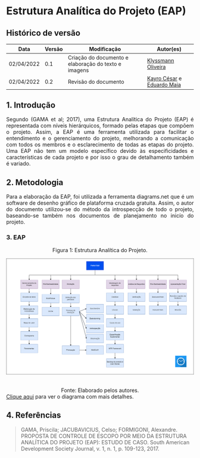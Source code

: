 # Estrutura Analítica do Projeto (EAP)

## Histórico de versão

|Data | Versão | Modificação | Autor(es)|
| -- | -- | -- | -- |
| 02/04/2022 |  0.1   | Criação do documento e elaboração do texto e imagens|  [Klyssmann Oliveira](https://github.com/klyssmannoliveira)   |
| 02/04/2022 |  0.2   | Revisão do documento |  [Kayro César](https://github.com/kayrocesar) e [Eduardo Maia](https://github.com/eduardomr) |


## 1. Introdução

<p style="text-align: justify"> 
    Segundo (GAMA et al; 2017), uma Estrutura Analítica do Projeto (EAP) é representada com níveis hierárquicos, formado pelas etapas que compõem o projeto. Assim, a EAP é uma ferramenta utilizada para facilitar o entendimento e o gerenciamento do projeto, melhorando a comunicação com todos os membros e o esclarecimento de todas as etapas do projeto. Uma EAP não tem um modelo específico devido às especificidades e características de cada projeto e por isso o grau de detalhamento também é variado.
 </p>

## 2. Metodologia

<p style="text-align: justify">Para a elaboração da EAP, foi utilizada a ferramenta diagrams.net que é um software de desenho gráfico de plataforma cruzada gratuita. Assim, o autor do documento utilizou-se do método da introspecção de todo o projeto, baseando-se também nos documentos de planejamento no inicío do projeto.</p>

### 3. EAP

<center>

<figcaption>Figura 1: Estrutura Analítica do Projeto. </figcaption>

<p align = "center"><img src="https://raw.githubusercontent.com/Requisitos-de-Software/2021.2-PontoFacil/master/docs/assets/imagens/eap.png"></p><br>

<figcaption>Fonte: Elaborado pelos autores.</figcaption>


</center>
<a href="https://github.com/Requisitos-de-Software/2021.2-PontoFacil/tree/master/docs/assets/imagens/eap.png" target="_blank">Clique aqui</a> para ver o diagrama com mais detalhes.


## 4. Referências

> GAMA, Priscila; JACUBAVICIUS, Celso; FORMIGONI, Alexandre. PROPOSTA DE CONTROLE DE ESCOPO POR MEIO DA ESTRUTURA ANALÍTICA DO PROJETO (EAP): ESTUDO DE CASO. South American Development Society Journal, v. 1, n. 1, p. 109-123, 2017.
